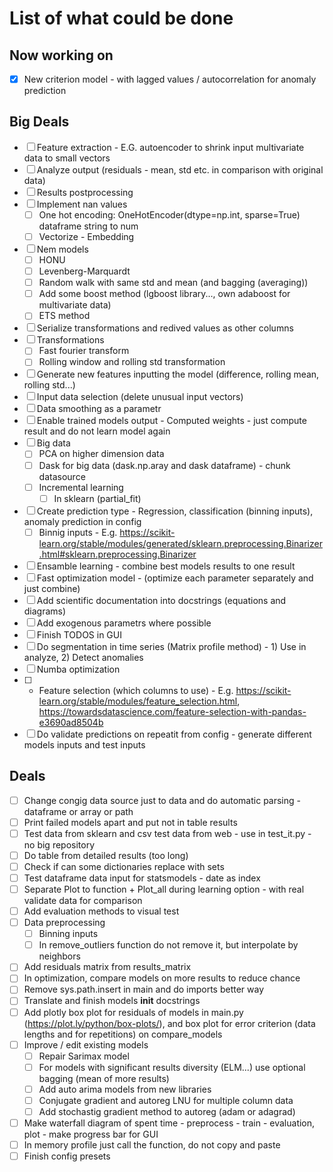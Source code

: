 # List of what could be done

## Now working on
- [x] New criterion model - with lagged values / autocorrelation for anomaly prediction


## Big Deals

- [ ] Feature extraction - E.G. autoencoder to shrink input multivariate data to small vectors
- [ ] Analyze output (residuals - mean, std etc. in comparison with original data)
- [ ] Results postprocessing
- [ ] Implement nan values
    - [ ] One hot encoding: OneHotEncoder(dtype=np.int, sparse=True) dataframe string to num
    - [ ] Vectorize - Embedding
- [ ] Nem models
    - [ ] HONU
    - [ ] Levenberg-Marquardt
    - [ ] Random walk with same std and mean (and bagging (averaging))
    - [ ] Add some boost method (lgboost library..., own adaboost for multivariate data)
    - [ ] ETS method
- [ ] Serialize transformations and redived values as other columns
- [ ] Transformations
    - [ ] Fast fourier transform
    - [ ] Rolling window and rolling std transformation
- [ ] Generate new features inputting the model (difference, rolling mean, rolling std...)
- [ ] Input data selection (delete unusual input vectors)
- [ ] Data smoothing as a parametr
- [ ] Enable trained models output - Computed weights - just compute result and do not learn model again
- [ ] Big data
    - [ ] PCA on higher dimension data
    - [ ] Dask for big data (dask.np.aray and dask dataframe) - chunk datasource
    - [ ] Incremental learning
        - [ ] In sklearn (partial_fit)
- [ ] Create prediction type - Regression, classification (binning inputs), anomaly prediction in config
    - [ ] Binnig inputs - E.g. https://scikit-learn.org/stable/modules/generated/sklearn.preprocessing.Binarizer.html#sklearn.preprocessing.Binarizer
- [ ] Ensamble learning - combine best models results to one result
- [ ] Fast optimization model - (optimize each parameter separately and just combine)
- [ ] Add scientific documentation into docstrings (equations and diagrams)
- [ ] Add exogenous parametrs where possible
- [ ] Finish TODOS in GUI
- [ ] Do segmentation in time series (Matrix profile method) - 1) Use in analyze, 2) Detect anomalies
- [ ] Numba optimization
- [ ] - Feature selection (which columns to use) - E.g. https://scikit-learn.org/stable/modules/feature_selection.html, https://towardsdatascience.com/feature-selection-with-pandas-e3690ad8504b
- [ ] Do validate predictions on repeatit from config - generate different models inputs and test inputs

## Deals

- [ ] Change congig data source just to data and do automatic parsing - dataframe or array or path
- [ ] Print failed models apart and put not in table results
- [ ] Test data from sklearn and csv test data from web - use in test_it.py - no big repository
- [ ] Do table from detailed results (too long)
- [ ] Check if can some dictionaries replace with sets
- [ ] Test dataframe data input for statsmodels - date as index
- [ ] Separate Plot to function + Plot_all during learning option - with real validate data for comparison
- [ ] Add evaluation methods to visual test
- [ ] Data preprocessing
    - [ ] Binning inputs
    - [ ] In remove_outliers function do not remove it, but interpolate by neighbors
- [ ] Add residuals matrix from results_matrix
- [ ] In optimization, compare models on more results to reduce chance
- [ ] Remove sys.path.insert in main and do imports better way
- [ ] Translate and finish models __init__ docstrings
- [ ] Add plotly box plot for residuals of models in main.py (https://plot.ly/python/box-plots/), and box plot for error criterion (data lengths and for repetitions) on compare_models
- [ ] Improve / edit existing models
    - [ ] Repair Sarimax model
    - [ ] For models with significant results diversity (ELM...) use optional bagging (mean of more results)
    - [ ] Add auto arima models from new libraries
    - [ ] Conjugate gradient and autoreg LNU for multiple column data
    - [ ] Add stochastig gradient method to autoreg (adam or adagrad)
- [ ] Make waterfall diagram of spent time - preprocess - train - evaluation, plot - make progress bar for GUI
- [ ] In memory profile just call the function, do not copy and paste
- [ ] Finish config presets